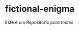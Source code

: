 # fictional-enigma
<!-- Teste para acionar workflow de Continuous Delivery -->
Este é um *Repositório para testes*
